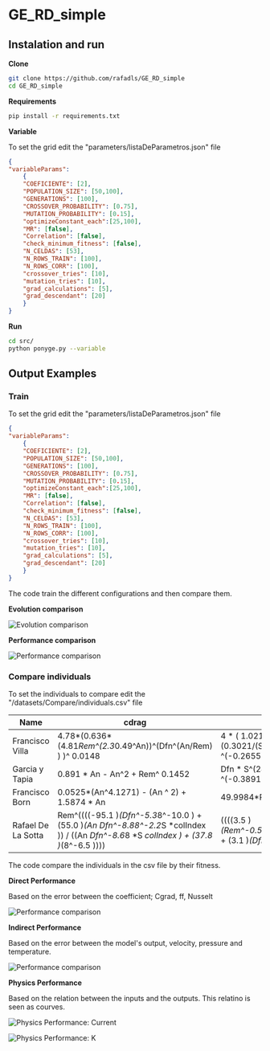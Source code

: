 # **GE_RD_simple**

## **Instalation and run**

**Clone**

```bash
git clone https://github.com/rafadls/GE_RD_simple
cd GE_RD_simple
```

**Requirements**

```bash
pip install -r requirements.txt
```

**Variable**


To set the grid edit the "parameters/listaDeParametros.json" file
```json
{
"variableParams": 
    {
    "COEFICIENTE": [2], 
    "POPULATION_SIZE": [50,100],
    "GENERATIONS": [100],
    "CROSSOVER_PROBABILITY": [0.75],
    "MUTATION_PROBABILITY": [0.15],
    "optimizeConstant_each":[25,100],
    "MR": [false],
    "Correlation": [false],
    "check_minimum_fitness": [false], 
    "N_CELDAS": [53],
    "N_ROWS_TRAIN": [100],
    "N_ROWS_CORR": [100],
    "crossover_tries": [10],
    "mutation_tries": [10],
    "grad_calculations": [5],
    "grad_descendant": [20]
    }
}
```

**Run**

```bash
cd src/
python ponyge.py --variable
```

## **Output Examples**

### Train
To set the grid edit the "parameters/listaDeParametros.json" file
```json
{
"variableParams": 
    {
    "COEFICIENTE": [2], 
    "POPULATION_SIZE": [50,100],
    "GENERATIONS": [100],
    "CROSSOVER_PROBABILITY": [0.75],
    "MUTATION_PROBABILITY": [0.15],
    "optimizeConstant_each":[25,100],
    "MR": [false],
    "Correlation": [false],
    "check_minimum_fitness": [false], 
    "N_CELDAS": [53],
    "N_ROWS_TRAIN": [100],
    "N_ROWS_CORR": [100],
    "crossover_tries": [10],
    "mutation_tries": [10],
    "grad_calculations": [5],
    "grad_descendant": [20]
    }
}
```
The code train the different configurations and then compare them.

**Evolution comparison**

![Evolution comparison](DEMO/evolution.png)

**Performance comparison**

![Performance comparison](DEMO/performance.png)

### Compare individuals
To set the individuals to compare edit the "/datasets/Compare/individuals.csv" file

| Name               | cdrag                                                                                                                                        | ffactor                                                                               | nusselt                                  |
|--------------------|----------------------------------------------------------------------------------------------------------------------------------------------|---------------------------------------------------------------------------------------|------------------------------------------|
| Francisco Villa    | 4.78*(0.636*(4.81*Rem^(2.3*0.49^An))^(Dfn^(An/Rem) ) )^ 0.0148                                                                               | 4 * ( 1.021 * (9*S)^(2.81*S)^(-2) + (0.3021/(S^2))^2 - 0.6) * Rem ^(-0.2655)          | Rem^0.677                                |
| Garcia y Tapia     | 0.891 * An - An^2 + Rem^ 0.1452                                                                                                              | Dfn * S^(24.5261 * Rem ^(-0.3891)-2)                                                  | 2.0232 * Rem^0.5528                      |
| Francisco Born     | 0.0525*(An^4.1271) - (An ^ 2) + 1.5874 * An                                                                                                  | 49.9984*Rem^(-0.427)*S^(-2.5502)                                                      | 5.51663 * Rem ^0.4549                    |
| Rafael De La Sotta | Rem^((((-95.1 )*(Dfn^-5.3*8^-10.0 ) + (55.0 )*(An *Dfn^-8.8*8^-2.2*S *colIndex ))  / ((An *Dfn^-8.6*8 *S *colIndex )  + (37.8 )*(8^-6.5 )))) | ((((3.5 )*(Rem^-0.5*Dfn^-1.9*S^-2.7*colIndex  ) + (3.1 )*(Dfn^-3.5*S^-1.0 ))  / (1))) | (0.14)*(Rem^(0.7438))*(Prandtl^(0.7068)) |

The code compare the individuals in the csv file by their fitness. 

**Direct Performance** 

Based on the error between the coefficient; Cgrad, ff, Nusselt

![Performance comparison](DEMO/coeficientes.png)

**Indirect Performance**

Based on the error between the model's output, velocity, pressure and temperature.  

![Performance comparison](DEMO/individuals_comparation_102_cells.png)

**Physics Performance**

Based on the relation between the inputs and the outputs. This relatino is seen as courves.

![Physics Performance: Current](DEMO/Current.png)

![Physics Performance: K](DEMO/K.png)
